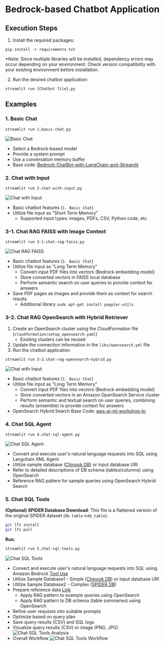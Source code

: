 # Bedrock-based Chatbot Application


## Execution Steps

1. Install the required packages:
```
pip install -r requirements.txt
```
*Note: Since multiple libraries will be installed, dependency errors may occur depending on your environment. Check version compatibility with your existing environment before installation.

2. Run the desired chatbot application:
```
streamlit run {Chatbot file}.py
```

## Examples

### 1. **Basic Chat**
```
streamlit run 1.basic-chat.py
```
![Basic Chat](./images/1.basic-chat.png)
- Select a Bedrock-based model
- Provide a system prompt
- Use a conversation memory buffer
- Base code:  [Bedrock-ChatBot-with-LangChain-and-Streamlit](https://github.com/davidshtian/Bedrock-ChatBot-with-LangChain-and-Streamlit)

### 2. **Chat with Input**
```
streamlit run 2.chat-with-input.py
```
![Chat with Input](./images/2.chat-with-input.png)
- Basic chatbot features  (`1. Basic Chat`)
- Utilize file input as "Short Term Memory"
    - Supported input types: images, PDFs, CSV, Python code, etc.

### 3-1. **Chat RAG FAISS with Image Context**
```
streamlit run 3-1.chat-rag-faiss.py
```
![Chat RAG FAISS](./images/3-1.chat-rag-faiss.png)
- Basic chatbot features (`1. Basic Chat`)
- Utilize file input as "Long Term Memory"
    - Convert input PDF files into vectors (Bedrock embedding model)
    - Store converted vectors in FAISS local database
    - Perform semantic search on user queries to provide context for answers
- Save PDF pages as images and provide them as context for search results
    - Additional library `sudo apt-get install poppler-utils`
 
### 3-2. **Chat RAG OpenSearch with Hybrid Retriever**
1. Create an OpenSearch cluster using the CloudFormation file (`cloudformation/setup_opensearch.yaml`)
    - Existing clusters can be reused
2. Update the connection information in the `libs/opensearch.yml` file
3. Run the chatbot application
```
streamlit run 3-2.chat-rag-opensearch-hybrid.py
```
![Chat with Input](./images/3-2.chat-rag-opensearch.png)
- Basic chatbot features (`1. Basic Chat`)
- Utilize file input as "Long Term Memory"
    - Convert input PDF files into vectors (Bedrock embedding model)
    - Store converted vectors in an Amazon OpenSearch Service cluster
    - Perform semantic and textual search on user queries, combining results (ensemble) to provide context for answers
- OpenSearch Hybrid Search Base Code: [aws-ai-ml-workshop-kr](https://github.com/aws-samples/aws-ai-ml-workshop-kr/blob/master/genai/aws-gen-ai-kr/utils/rag.py)

### 4. **Chat SQL Agent**
```
streamlit run 4.chat-sql-agent.py
```
![Chat SQL Agent](./images/4.chat-sql-agent.png)
- Convert and execute user's natural language requests into SQL using Langchain XML Agent
- Utilize sample database ([Chinook DB](https://github.com/lerocha/chinook-database)) or input database URI 
- Refer to detailed descriptions of DB schema (tables/columns) using OpenSearch
- Reference RAG pattern for sample queries using OpenSearch Hybrid Search

### 5. **Chat SQL Tools**
**(Optional) SPIDER Database Download**:
This file is a flattened version of the original SPIDER dataset (`db.table`->`db_table`).
```bash
git lfs install
git lfs pull
```
**Run:**
```bash
streamlit run 5.chat-sql-tools.py
```
![Chat SQL Tools](./images/5.chat-sql-tools.png)
- Convert and execute user's natural language requests into SQL using Amazon Bedrock [Tool Use](https://docs.aws.amazon.com/bedrock/latest/userguide/tool-use.html)
- Utilize Sample Database1 - Simple ([Chinook DB](https://github.com/lerocha/chinook-database)) or input database URI
- Utilize Sample Database2 - Complex ([SPIDER DB](https://github.com/taoyds/spider))
- Prepare reference data [Link](https://github.com/kevmyung/db-schema-loader)
    - Apply RAG pattern to example queries using OpenSearch
    - Apply RAG pattern to DB schema (table summaries) using OpenSearch
- Refine user requests into suitable prompts
- Optimize based on query plan
- Save query results (CSV) and SQL logs
- Visualize query results (CSV) or image (PNG, JPG).
![Chat SQL Tools Analysis](./images/5.chat-sql-tools-analysis.pngㅑ)
- Overall Workflow
![Chat SQL Tools Workflow](./images/5.chat-sql-tools-workflow.png)